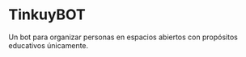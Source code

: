 # TinkuyBOT
Un bot para organizar personas en espacios abiertos con propósitos educativos únicamente.
